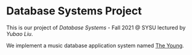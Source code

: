 # Database Systems Project

This is our project of *Database Systems* - Fall 2021 @ SYSU lectured by *Yubao Liu*.

We implement a music database application system named [The Young](https://47.96.255.22/). 
